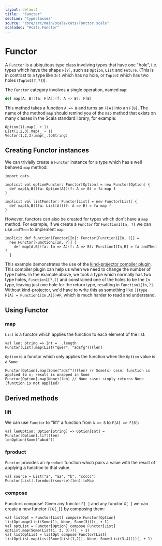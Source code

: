 ```yaml
---
layout: default
title:  "Functor"
section: "typeclasses"
source: "core/src/main/scala/cats/Functor.scala"
scaladoc: "#cats.Functor"
---
```

# Functor

A `Functor` is a ubiquitous type class involving types that have one
"hole", i.e. types which have the shape `F[?]`, such as `Option`,
`List` and `Future`. (This is in contrast to a type like `Int` which has
no hole, or `Tuple2` which has two holes (`Tuple2[?,?]`)).

The `Functor` category involves a single operation, named `map`:

```scala
def map[A, B](fa: F[A])(f: A => B): F[B]
```

This method takes a function `A => B` and turns an `F[A]` into an
`F[B]`.  The name of the method `map` should remind you of the `map`
method that exists on many classes in the Scala standard library, for
example:

```tut:book
Option(1).map(_ + 1)
List(1,2,3).map(_ + 1)
Vector(1,2,3).map(_.toString)
```

## Creating Functor instances

We can trivially create a `Functor` instance for a type which has a well
behaved `map` method:

```tut:silent
import cats._

implicit val optionFunctor: Functor[Option] = new Functor[Option] {
  def map[A,B](fa: Option[A])(f: A => B) = fa map f
}

implicit val listFunctor: Functor[List] = new Functor[List] {
  def map[A,B](fa: List[A])(f: A => B) = fa map f
}
```

However, functors can also be created for types which don't have a `map`
method. For example, if we create a `Functor` for `Function1[In, ?]`
we can use `andThen` to implement `map`:

```tut:silent
implicit def function1Functor[In]: Functor[Function1[In, ?]] =
  new Functor[Function1[In, ?]] {
    def map[A,B](fa: In => A)(f: A => B): Function1[In,B] = fa andThen f
  }
```

This example demonstrates the use of the
[kind-projector compiler plugin](https://github.com/non/kind-projector).
This compiler plugin can help us when we need to change the number of type
holes. In the example above, we took a type which normally has two type holes, 
`Function1[?,?]` and constrained one of the holes to be the `In` type, 
leaving just one hole for the return type, resulting in `Function1[In,?]`. 
Without kind-projector, we'd have to write this as something like 
`({type F[A] = Function1[In,A]})#F`, which is much harder to read and understand.

## Using Functor

### map

`List` is a functor which applies the function to each element of the list:

```tut:book
val len: String => Int = _.length
Functor[List].map(List("qwer", "adsfg"))(len)
```

`Option` is a functor which only applies the function when the `Option` value 
is a `Some`:

```tut:book
Functor[Option].map(Some("adsf"))(len) // Some(x) case: function is applied to x; result is wrapped in Some
Functor[Option].map(None)(len) // None case: simply returns None (function is not applied)
```

## Derived methods

### lift

We can use `Functor` to "lift" a function from `A => B` to `F[A] => F[B]`:

```tut:book
val lenOption: Option[String] => Option[Int] = Functor[Option].lift(len)
lenOption(Some("abcd"))
```

### fproduct

`Functor` provides an `fproduct` function which pairs a value with the
result of applying a function to that value.

```tut:book
val source = List("a", "aa", "b", "ccccc")
Functor[List].fproduct(source)(len).toMap
```

### compose

Functors compose! Given any functor `F[_]` and any functor `G[_]` we can
create a new functor `F[G[_]]` by composing them:

```tut:book
val listOpt = Functor[List] compose Functor[Option]
listOpt.map(List(Some(1), None, Some(3)))(_ + 1)
val optList = Functor[Option] compose Functor[List]
optList.map(Some(List(1, 2, 3)))(_ + 1)
val listOptList = listOpt compose Functor[List]
listOptList.map(List(Some(List(1,2)), None, Some(List(3,4))))(_ + 1)
```
